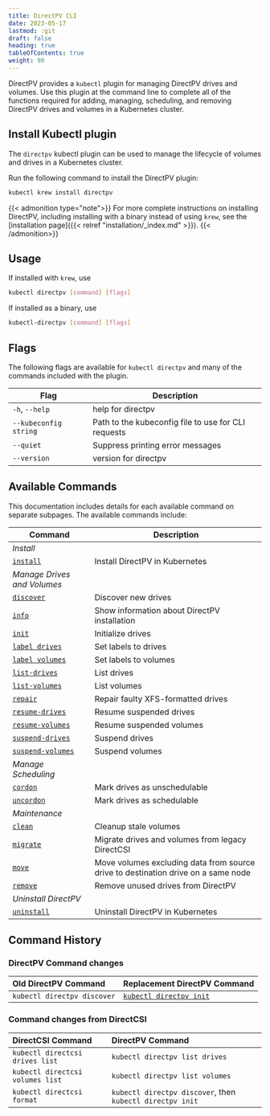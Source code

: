 ```yaml
---
title: DirectPV CLI
date: 2023-05-17
lastmod: :git
draft: false
heading: true
tableOfContents: true
weight: 90
---
```


DirectPV provides a `kubectl` plugin for managing DirectPV drives and volumes.
Use this plugin at the command line to complete all of the functions required for adding, managing, scheduling, and removing DirectPV drives and volumes in a Kubernetes cluster.

## Install Kubectl plugin

The `directpv` kubectl plugin can be used to manage the lifecycle of volumes and drives in a Kubernetes cluster.

Run the following command to install the DirectPV plugin:

```sh {.copy}
kubectl krew install directpv
```

{{< admonition type="note">}}
For more complete instructions on installing DirectPV, including installing with a binary instead of using `krew`, see the [installation page]({{< relref "installation/_index.md" >}}).
{{< /admonition>}}

## Usage

If installed with `krew`, use

```sh
kubectl directpv [command] [flags]
```

If installed as a binary, use

```sh
kubectl-directpv [command] [flags]
```

## Flags

The following flags are available for `kubectl directpv` and many of the commands included with the plugin.

| **Flag**              | **Description**                                     |
|-----------------------|-----------------------------------------------------|
| `-h`, `--help`        | help for directpv                                   |
| `--kubeconfig string` | Path to the kubeconfig file to use for CLI requests |
| `--quiet`             | Suppress printing error messages                    |
| `--version`           | version for directpv                                |

## Available Commands

This documentation includes details for each available command on separate subpages.
The available commands include:

| **Command**                             | **Description**                                                   |
|-----------------------------------------|-------------------------------------------------------------------|
| *Install*                               |                                                                   |
| [`install`](install)                 | Install DirectPV in Kubernetes                                    |
| *Manage Drives and Volumes*             |                                                                   |
| [`discover`](discover)               | Discover new drives                                               |
| [`info`](info)                       | Show information about DirectPV installation                      |
| [`init`](init)                       | Initialize drives                                                 |
| [`label drives`](label-drives)       | Set labels to drives                                              |
| [`label volumes`](label-volumes)     | Set labels to volumes                                             |
| [`list-drives`](list-drives)         | List drives                                                       |
| [`list-volumes`](list-volumes)       | List volumes                                                      |
| [`repair`](repair)                   | Repair faulty XFS-formatted drives                                |
| [`resume-drives`](resume-drives)     | Resume suspended drives                                           |
| [`resume-volumes`](resume-volumes)   | Resume suspended volumes                                          |
| [`suspend-drives`](suspend-drives)   | Suspend drives                                                    |
| [`suspend-volumes`](suspend-volumes) | Suspend volumes                                                   |
| *Manage Scheduling*                     |                                                                   |
| [`cordon`](cordon)                   | Mark drives as unschedulable                                      |
| [`uncordon`](uncordon)               | Mark drives as schedulable                                        |
| *Maintenance*                           |                                                                   |
| [`clean`](clean)                     | Cleanup stale volumes                                             |
| [`migrate`](migrate)                 | Migrate drives and volumes from legacy DirectCSI                  |
| [`move`](move)                       | Move volumes excluding data from source drive to destination drive on a same node |
| [`remove`](remove)                   | Remove unused drives from DirectPV                                |
| *Uninstall DirectPV*                    |                                                                   |
| [`uninstall`](uninstall)             | Uninstall DirectPV in Kubernetes                                  |

## Command History

### DirectPV Command changes

| Old DirectPV Command        | Replacement DirectPV Command       |
|:----------------------------|:-----------------------------------|
| `kubectl directpv discover` | [`kubectl directpv init`](init) |

### Command changes from DirectCSI

| DirectCSI Command                | DirectPV Command                                          |
|:---------------------------------|:----------------------------------------------------------|
| `kubectl directcsi drives list`  | `kubectl directpv list drives`                            |
| `kubectl directcsi volumes list` | `kubectl directpv list volumes`                           |
| `kubectl directcsi format`       | `kubectl directpv discover`, then `kubectl directpv init` |